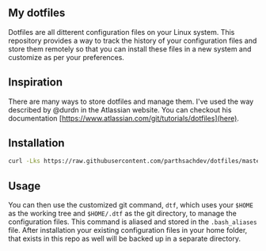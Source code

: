 ## My dotfiles
Dotfiles are all ditterent configuration files on your Linux system. This repository provides a way to track the history of your configuration files and store them remotely so that you can install these files in a new system and customize as per your preferences.

## Inspiration
There are many ways to store dotfiles and manage them. I've used the way described by @durdn in the Atlassian website. You can checkout his documentation [https://www.atlassian.com/git/tutorials/dotfiles](here).

## Installation
```bash
curl -Lks https://raw.githubusercontent.com/parthsachdev/dotfiles/master/dtf-install | /bin/bash
```

## Usage
You can then use the customized git command, `dtf`, which uses your `$HOME` as the working tree and `$HOME/.dtf` as the git directory, to manage the configuration files. This command is aliased and stored in the `.bash_aliases` file. After installation your existing configuration files in your home folder, that exists in this repo as well will be backed up in a separate directory.



